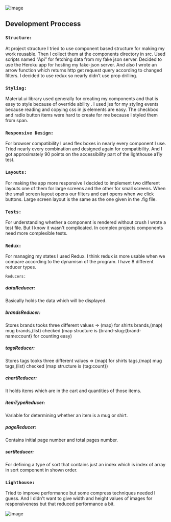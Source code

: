 ![image](https://user-images.githubusercontent.com/48286710/145710943-d7c4de08-4fac-4270-8f14-6502702a4fa6.png)

## Development Proccess

### `Structure: `
At project structure I tried to use component based structure for making my work reusable. Then I collect them at the components directory in src. Used scripts named “Api” for fetching data from my fake json server. Decided to use the Heroku app for hosting my fake-json server.  And also I wrote an arrow function which returns http get request query according to changed filters. I decided to use redux so nearly didn’t use prop drilling.


### `Styling: `
Material.ui library used generally for creating my components and that is easy to style because of override ability .
I used jss for my styling events because reading and copying css in js elements are easy. 
The checkbox and radio button items were hard to create for me because I styled them from span.
### `Responsive Design: `
For browser compatibility I used flex boxes in nearly every component I use. Tried nearly every combination and designed again for compatibility. And I got approximately 90 points on the accessibility part of the lighthouse a11y test.
### `Layouts: `
For making the app more responsive I decided to implement two different layouts one of them for large screens and the other for small screens. When the small screen layout opens our filters and cart opens when we click buttons. Large screen layout is the same as the one given in the .fig file.
### `Tests: `
For understanding whether a component is rendered without crush I wrote a test file. But I know it wasn't complicated. In complex projects components need more complexible tests.
### `Redux: `
For managing my states I used Redux. I think redux is more usable when we 
compare according to the dynamism of the program. I have 8 different reducer types.

`Reducers: `
##### dataReducer:
Basically holds the data which will be displayed.
##### brandsReducer:
Stores brands tooks three different values => (map) for shirts brands,(map) mug brands,(list) checked (map structure is {brand-slug:{brand-name:count} for counting easy)
##### tagsReducer:
Stores tags tooks three different values => (map) for shirts tags,(map) mug tags,(list) checked (map structure is {tag:count})
##### chartReducer:
It holds items which are in the cart and quantities of those items.
##### itemTypeReducer:
Variable for determining whether an item is a mug or shirt.
##### pageReducer:
Contains initial page number and total pages number.
##### sortReducer:
For defining a type of sort that contains just an index which is index of array in sort component in shown order.
### `Lighthouse:`
Tried to improve performance but some compress techniques needed I guess. And I didn't want to give width and height values of images for responsiveness but that reduced performance a bit.

![image](https://user-images.githubusercontent.com/48286710/145710863-fe2c37f8-a24f-44ed-aa8a-fceb59ca25d5.png)
